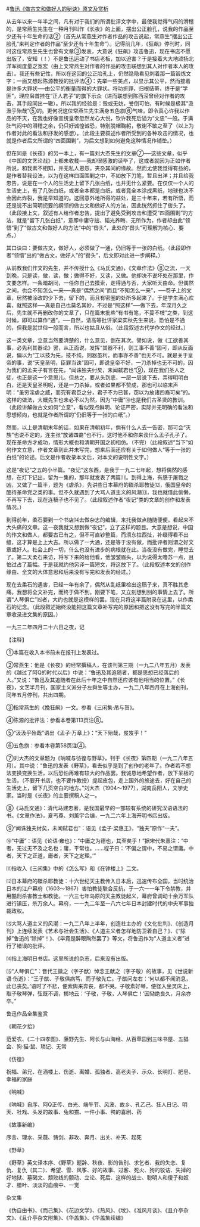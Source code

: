 #[鲁迅《做古文和做好人的秘诀》原文及赏析](https://www.vrrw.net/wx/7818.html)

从去年以来一年半之间，凡有对于我们的所谓批评文字中，最使我觉得气闷的滑稽的，是常燕生先生在一种月刊叫作《长夜》的上面，摆出公正脸孔，说我的作品至少还有十年生命的话②（首先从常燕生对作者作品的攻击说起，常燕生“摆出公正脸孔”来判定作者的作品“至少还有十年生命”）。记得前几年，《狂飙》停刊时，同时这位常燕生先生也曾有文章③发表，大意说《狂飙》攻击鲁迅，现在书店不愿出版了，安知（！）不是鲁迅运动了书店老板，加以迫害？于是接着大大地颂扬北洋军阀度量之宽宏（由上文常燕生对作者的作品的攻击联想到其人对作者本人的攻击）。我还有些记性，所以在这回的公正脸孔上，仍然隐隐看见刺着那一篇锻炼文字；一面又想起陈源教授的批评法④：先举一些美点，以显示其公平，然而接着是许多大罪状──由公平的衡量而得的大罪状。将功折罪，归根结蒂，终于是“学匪”，理应枭首挂在“正人君子”的旗下示众（进而联想到陈西滢曾经对作者的攻击，其手段同出一辙）。所以我的经验是：毁或无妨，誉倒可怕，有时候是极其“汲汲乎殆哉”⑤的。更何况这位常燕生先生满身五色旗⑥气味，即令真心许我以作品的不灭，在我也好像宣统皇帝忽然龙心大悦，钦许我死后谥为“文忠”一般。于满肚气闷中的滑稽之余，仍只好诚惶诚恐，特别脱帽鞠躬，敬谢不敏之至了（以上为作者对此的看法和抒发的感想）。（此段主要叙述作者所受到的各种攻击的情况，也就是作者后文所谓的“四面围剿”，为后文想到如何避免这种情况作铺垫。）



但在同是《长夜》的另一本上，有一篇刘大杰先生的文章⑦──这些文章，似乎《中国的文艺论战》上都未收载──我却很感激的读毕了，这或者就因为正如作者所说，和我素不相知，并无私人恩怨，夹杂其间的缘故。然而尤使我觉得有益的，是作者替我设法，以为在这样四面围剿之中，不如放下刀笔，暂且出洋；并且给我忠告，说是在一个人的生活史上留下几张白纸，也并无什么紧要。在仅仅一个人的生活史上，有了几张白纸，或者全本都是白纸，或者竟全本涂成黑纸，地球也决不会因此炸裂，我是早知道的。这回意外地所得的益处，是三十年来，若有所悟，而还是说不出简明扼要的纲领的做古文和做好人的方法，因此恍然抓住了辔头了。（此段接上文，叙述有人给作者忠告，提出了避免受到攻击和遭受“四面围剿”的方法，就是“留下几张白纸”，意即中庸守拙、韬光养晦、无所作为，作者却由此“领悟”到了“做古文和做好人的方法”中的“辔头”，此处的“辔头”可理解为核心、要点。）

其口诀曰：要做古文，做好人，必须做了一通，仍旧等于一张的白纸。（此段即作者“领悟”出的“做古文，做好人”的“辔头”，后文即对此进一步阐释。）

从前教我们作文的先生，并不传授什么《马氏文通》，《文章作法》⑧之流，一天到晚，只是读，做，读，做；做得不好，又读，又做。他却决不说坏处在那里，作文要怎样。一条暗胡同，一任你自己去摸索，走得通与否，大家听天由命。但偶然之间，也会不知怎么一来──真是“偶然之间”而且“不知怎么一来”，──卷子上的文章，居然被涂改的少下去，留下的，而且有密圈的处所多起来了。于是学生满心欢喜，就照这样──真是自己也莫名其妙，不过是“照这样”──做下去，年深月久之后，先生就不再删改你的文章了，只在篇末批些“有书有笔，不蔓不枝”之类，到这时候，即可以算作“通”。──自然，请高等批评家梁实秋先生来说，恐怕是不通的，但我是就世俗一般而言，所以也姑且从俗。（此段叙述古代学作文的经过。）

这一类文章，立意当然要清楚的，什么意见，倒在其次。譬如说，做《工欲善其事，必先利其器论》罢，从正面说，发挥“其器不利，则工事不善”固可，即从反面说，偏以为“工以技为先，技不纯，则器虽利，而事亦不善”也无不可。就是关于皇帝的事，说“天皇圣明，臣罪当诛”固可，即说皇帝不好，一刀杀掉也无不可的，因为我们的孟夫子有言在先，“闻诛独夫纣矣，未闻弑君也”⑨，现在我们圣人之徒，也正是这一个意思儿。但总之，要从头到底，一层一层说下去，弄得明明白白，还是天皇圣明呢，还是一刀杀掉，或者如果都不赞成，那也可以临末声明：“虽穷淫虐之威，而究有君臣之分，君子不为已甚，窃以为放诸四裔可矣”的。这样的做法，大概先生也未必不以为然，因为“中庸”⑩也是我们古圣贤的教训。（此段讲解做古文如何“立意”，看似观点鲜明、论证严密，实际并无明确的看法和思想倾向，也就是作者所谓的“仍旧等于一张的白纸”。）

然而，以上是清朝末年的话，如果在清朝初年，倘有什么人去一告密，那可会“灭族”也说不定的，连主张“放诸四裔”也不行，这时他不和你来谈什么孟子孔子了。现在革命方才成功，情形大概也和清朝开国之初相仿。（不完）（此段叙述“当下”如何作文立意，作者文章到此并未写完，想来后面还应有关于如何做人“等于一张的白纸”的论述。后文是作者收录本文后，对本文的说明性文字。）

这是“夜记”之五的小半篇。“夜记”这东西，是我于一九二七年起，想将偶然的感想，在灯下记出，留为一集的，那年就发表了两篇⑾。到得上海，有感于屠戮之凶，又做了一篇半，题为《虐杀》，先讲些日本幕府的磔杀耶教徒⑿，俄国皇帝的酷待革命党之类的事。但不久就遇到了大骂人道主义的风潮⒀，我也就借此偷懒，不再写下去，现在连稿子也不见了。（此段叙述作者“夜记”类的文章的创作和发表情况。）

到得前年，柔石要到一个书店⒁去做杂志的编辑，来托我做点随随便便，看起来不大头痛的文章。这一夜我就又想到做“夜记”，立了这样的题目。大意是想说，中国的作文和做人，都要古已有之，但不可直钞整篇，而须东拉西扯，补缀得看不出缝，这才算是上上大吉。所以做了一大通，还是等于没有做，而批评者则谓之好文章或好人。社会上的一切，什么也没有进步的病根就在此。当夜没有做完，睡觉去了。第二天柔石来访，将写下来的给他看，他皱皱眉头，以为说得太噜苏一点，且怕过占了篇幅。于是我就约他另译一篇短文，将这放下了。（此段叙述本文的创作缘由、全文的大体意思和后来没有写完和发表的经过。）

现在去柔石的遇害，已经一年有余了，偶然从乱纸里检出这稿子来，真不胜其悲痛。我想将全文补完，而终于做不到，刚要下笔，又立刻想到别的事情上去了。所谓“人琴俱亡”⒂者，大约也就是这模样的罢。现在只将这半篇附录在这里，以作柔石的记念。（此段叙述始终没能把这篇文章补写完的原因和把这没有写完的半篇文章收录进文集的原因。）

一九三二年四月二十六日之夜，记





【注释】

①本篇在收入本书前未在报刊上发表过。

②常燕生：他是《长夜》的经常撰稿人，在该刊第三期（一九二八年五月）发表的《越过了阿Q的时代以后》中说：“鲁迅及其追随者，都是思想已经落后的人。”又说：“鲁迅及其追随者在此后十年之中自然还应该有他相当的位置。”《长夜》，文艺半月刊，国家主义派分子左舜生等主办，一九二八年四月在上海创刊，同年五月停刊，共出四期。

③指常燕生的《挽狂飙》一文。参看《三闲集·吊与贺》。

④陈源的批评法：参看本卷第113页注⑧。

⑤“汲汲乎殆哉”语出《孟子·万章上》：“天下殆哉，岌岌乎！”

⑥五色旗：参看本卷第58页注④。

⑦刘大杰的文章题为《呐喊与彷徨与野草》，刊于《长夜》第四期（一九二八年五月）。其中说：“鲁迅的发表《野草》，看去似乎是到了创作的老年了。作者若不想法变换变换生活，以后恐怕再难有较大的作品罢。我诚恳地希望作者，放下呆板的生活，（不要开书店，也不要作教授）提起皮包，走上国外的旅途去，好在自己的生活史上，留下几页空白的地方。”刘大杰（1904～1977），湖南岳阳人，文学史家。当时是《长夜》的主要撰稿人之一。

⑧《马氏文通》：清代马建忠著，是我国最早的一部较有系统的研究汉语语法的书。《文章作法》，夏丐尊、刘薰宇合编，一九二六年上海开明书店出版。

⑨“闻诛独夫纣矣，未闻弑君也”：语见《孟子·梁惠王》，“独夫”原作“一夫”。

⑩“中庸”：语见《论语·雍也》：“中庸之为德也，其至矣乎！”据宋代朱熹注：“中者，无过无不及之名也；庸，平常也。……程子曰：‘不偏之谓中，不易之谓庸。中者，天下之正道，庸者，天下之定理。’”

⑾指收入《三闲集》中的《怎么写》和《在钟楼上》二文。

⑿日本幕府的磔杀耶教徒：十六世纪天主教传入日本后，迅速传布全国。当时统治日本的江户幕府（1603～1867）害怕教徒联合反抗，于一六一一年下令禁教，并用酷刑杀害教士和教徒。一六三七年岛原的天主教徒起义，幕府曾调动十余万军队进行镇压，杀万余人。幕府，一一九二年至一八六七年日本封建时代的中央军事独裁政权。

⒀大骂人道主义的风潮：一九二八年上半年，创造社主办的《文化批判》、《创造月刊》上连续发表《艺术与社会生活》、《人道主义者怎样地防卫着自己？》、《“除掉”鲁迅的“除掉”！》、《毕竟是醉眼陶然罢了》等文，将鲁迅作为“人道主义者”进行了错误的批评。

⒁指上海明日书店。这里所说的杂志，后来没有出版。

⒂“人琴俱亡”：晋代王徽之（字子猷）悼念王献之（字子敬）的故事，见《世说新语·伤逝》：“王子猷、子敬俱病笃，而子敬先亡。子猷问左右：‘何以都不闻消息，此已丧矣。’语时了不悲，便索舆来奔丧，都不哭。子敬素好琴，便径入坐灵床上，取子敬琴弹，弦既不调，掷地云：‘子敬，子敬，人琴俱亡！’因恸绝良久，月余亦卒。”

鲁迅作品全集鉴赏

《朝花夕拾》

范爱农、《二十四孝图》、藤野先生、阿长与山海经、从百草园到三味书屋、五猖会、狗·猫·鼠、琐记、无常

《仿徨》

祝福、弟兄、在酒楼上、伤逝、离婚、孤独者、高老夫子、示众、长明灯、肥皂、幸福的家庭

《呐喊》

《呐喊》自序、阿Q正传、白光、端午节、风波、故乡、孔乙己、狂人日记、明天、社戏、头发的故事、兔和猫、一件小事、鸭的喜剧、药

《故事新编》

序言、理水、采薇、铸剑、非攻、奔月、出关、补天、起死

《野草》

《野草》英文译本序、《野草》题辞、秋夜、影的告别、求乞者、我的失恋、复仇、复仇〔其二〕、希望、雪、风筝、好的故事、过客、死火、狗的驳诘、失掉的好地狱、墓碣文、颓败线的颤动、立论、死后、这样的战士、聪明人和傻子和奴才、腊叶、淡淡的血痕中、一觉

杂文集

《伪自由书》、《而己集》、《花边文学》、《热风》、《坟》、《准风月谈》、《且介亭杂文》、《且介亭杂文附集》、《华盖集》、《华盖集续编》

